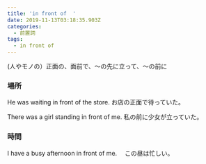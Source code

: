 ```yaml
---
title: 'in front of  '
date: 2019-11-13T03:18:35.903Z
categories:
  - 前置詞
tags:
  - in front of
---
```

(人やモノの）正面の、面前で、～の先に立って、～の前に
 

### 場所
 

He was waiting in front of the store.  お店の正面で待っていた。
 
There was a girl standing in front of me.  私の前に少女が立っていた。
 

### 時間
 

I have a busy afternoon in front of me. 　この昼は忙しい。
 

